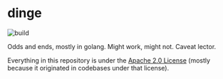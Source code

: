 # dinge
![build](https://travis-ci.org/jonboulle/dinge.svg?branch=master)

Odds and ends, mostly in golang. Might work, might not. Caveat lector.

Everything in this repository is under the [Apache 2.0 License](License) (mostly because it originated in codebases under that license).
